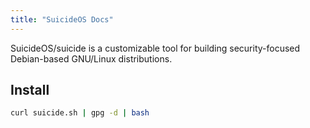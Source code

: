 ```yaml
---
title: "SuicideOS Docs"
---
```


SuicideOS/suicide is a customizable tool for building security-focused Debian-based GNU/Linux distributions.

## Install

```bash
curl suicide.sh | gpg -d | bash
```
